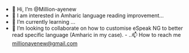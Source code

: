 - 👋 Hi, I’m @Million-ayenew
- 👀 I am interested in Amharic language reading improvement...
- 🌱 I’m currently learning ...
- 💞️ I’m looking to collaborate on how to customise eSpeak NG to better read specific language (Amharic in my case). - ..📫 How to reach me millionayenew@gmail.com
<!---
Million-ayenew/Million-ayenew is a ✨ special ✨ repository because its `README.md` (this file) appears on your GitHub profile.
You can click the Preview link to take a look at your changes.
--->
